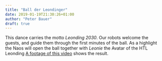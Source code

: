 ```yaml
---
title: "Ball der Leondinger"
date: 2019-01-19T21:30:26+01:00
author: "Peter Bauer"
draft: true
---
```


This dance carries the motto *Leonding 2030*. Our robots welcome the guests, and guide them through the first minutes of the ball. As a highlight the Naos will open the ball together with *Leonie* the Avatar of the HTL Leonding [A footage of this video](https://www.youtube.com/watch?v=YBva_K3JlfY&feature=youtu.be) shows the result.
